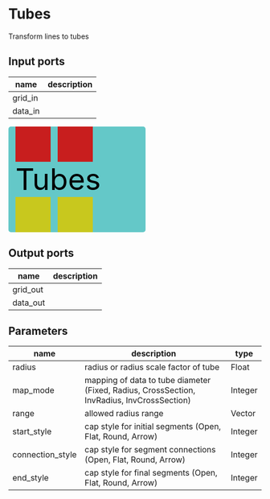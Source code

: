 
# Tubes
Transform lines to tubes

## Input ports
|name|description|
|-|-|
|grid_in||
|data_in||


<svg width="273.0" height="210" >
<rect x="0" y="0" width="273.0" height="210" rx="5" ry="5" style="fill:#64c8c8ff;" />
<rect x="14.0" y="0" width="70" height="70" rx="0" ry="0" style="fill:#c81e1eff;" >
<title>grid_in</title></rect>
<title>grid_in</title></rect><rect x="98.0" y="0" width="70" height="70" rx="0" ry="0" style="fill:#c81e1eff;" >
<title>data_in</title></rect>
<title>data_in</title></rect><rect x="14.0" y="140" width="70" height="70" rx="0" ry="0" style="fill:#c8c81eff;" >
<title>grid_out</title></rect>
<rect x="98.0" y="140" width="70" height="70" rx="0" ry="0" style="fill:#c8c81eff;" >
<title>data_out</title></rect>
<text x="14.0" y="126.0" font-size="4.2em">Tubes</text></svg>

## Output ports
|name|description|
|-|-|
|grid_out||
|data_out||


## Parameters
|name|description|type|
|-|-|-|
|radius|radius or radius scale factor of tube|Float|
|map_mode|mapping of data to tube diameter (Fixed, Radius, CrossSection, InvRadius, InvCrossSection)|Integer|
|range|allowed radius range|Vector|
|start_style|cap style for initial segments (Open, Flat, Round, Arrow)|Integer|
|connection_style|cap style for segment connections (Open, Flat, Round, Arrow)|Integer|
|end_style|cap style for final segments (Open, Flat, Round, Arrow)|Integer|
